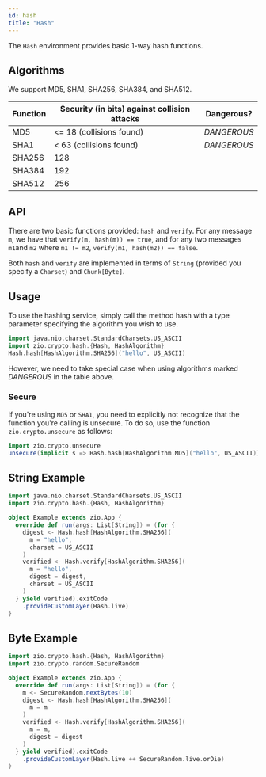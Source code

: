 ```yaml
---
id: hash
title: "Hash"
---
```


The `Hash` environment provides basic 1-way hash functions.

## Algorithms
We support MD5, SHA1, SHA256, SHA384, and SHA512.

| Function | Security (in bits) against collision attacks | Dangerous?  |
|----------|----------------------------------------------|-------------|
| MD5      | <= 18 (collisions found)                     | *DANGEROUS* |
| SHA1     | < 63 (collisions found)                      | *DANGEROUS* |
| SHA256   | 128                                          |             |
| SHA384   | 192                                          |             |
| SHA512   | 256                                          |             |

## API
There are two basic functions provided: `hash` and `verify`.
For any message `m`, we have that `verify(m, hash(m)) == true`,
and for any two messages `m1`and `m2` where `m1 != m2`,
`verify(m1, hash(m2)) == false`.

Both `hash` and `verify` are implemented in terms of 
`String` (provided you specify a `Charset`) and `Chunk[Byte]`.

## Usage
To use the hashing service, simply call the method hash
with a type parameter specifying the algorithm you wish
to use.
```scala
import java.nio.charset.StandardCharsets.US_ASCII
import zio.crypto.hash.{Hash, HashAlgorithm}
Hash.hash[HashAlgorithm.SHA256]("hello", US_ASCII)
```

However, we need to take special case when using algorithms
marked *DANGEROUS* in the table above.

### Secure
If you're using `MD5` or `SHA1`, you need to explicitly not recognize that
the function you're calling is unsecure. To do so, use the function `zio.crypto.unsecure` as follows:
```scala
import zio.crypto.unsecure
unsecure(implicit s => Hash.hash[HashAlgorithm.MD5]("hello", US_ASCII))
```

## String Example
```scala
import java.nio.charset.StandardCharsets.US_ASCII
import zio.crypto.hash.{Hash, HashAlgorithm}

object Example extends zio.App {
  override def run(args: List[String]) = (for {
    digest <- Hash.hash[HashAlgorithm.SHA256](
      m = "hello",
      charset = US_ASCII
    )
    verified <- Hash.verify[HashAlgorithm.SHA256](
      m = "hello",
      digest = digest,
      charset = US_ASCII
    )
  } yield verified).exitCode
    .provideCustomLayer(Hash.live)
}
```

## Byte Example
```scala
import zio.crypto.hash.{Hash, HashAlgorithm}
import zio.crypto.random.SecureRandom

object Example extends zio.App {
  override def run(args: List[String]) = (for {
    m <- SecureRandom.nextBytes(10)
    digest <- Hash.hash[HashAlgorithm.SHA256](
      m = m
    )
    verified <- Hash.verify[HashAlgorithm.SHA256](
      m = m,
      digest = digest
    )
  } yield verified).exitCode
    .provideCustomLayer(Hash.live ++ SecureRandom.live.orDie)
}
```
